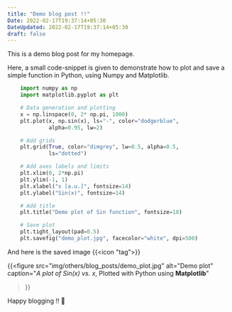 ```yaml
---
title: "Demo blog post !!"
Date: 2022-02-17T19:37:14+05:30
DateUpdated: 2022-02-17T19:37:14+05:30
draft: false
---
```


This is a demo blog post for my homepage.

Here, a small code-snippet is given to demonstrate how to plot and save a simple function in Python, using Numpy and Matplotlib.

```python
    import numpy as np
    import matplotlib.pyplot as plt

    # Data generation and plotting
    x = np.linspace(0, 2* np.pi, 1000)
    plt.plot(x, np.sin(x), ls="-", color="dodgerblue",
             alpha=0.95, lw=2)

    # Add grids
    plt.grid(True, color="dimgrey", lw=0.5, alpha=0.5,
             ls="dotted")

    # Add axes labels and limits
    plt.xlim(0, 2*np.pi)
    plt.ylim(-1, 1)
    plt.xlabel("x [a.u.]", fontsize=14)
    plt.ylabel("Sin(x)", fontsize=14)

    # Add title
    plt.title("Demo plot of Sin function", fontsize=18)

    # Save plot
    plt.tight_layout(pad=0.5)
    plt.savefig("demo_plot.jpg", facecolor="white", dpi=500)
```

And here is the saved image {{<icon "tag">}}

{{<figure
src="img/others/blog_posts/demo_plot.jpg"
alt="Demo plot"
caption="_A plot of Sin(x) vs. x_, Plotted with Python using **Matplotlib**"
>}}

Happy blogging !! :see_no_evil:
